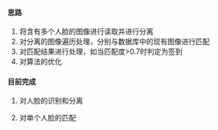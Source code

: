 #### 思路

1. 将含有多个人脸的图像进行读取并进行分离
2. 对分离的图像遍历处理，分别与数据库中的现有图像进行匹配
3. 对匹配结果进行处理，如当匹配度>0.7时判定为签到
4. 对算法的优化

#### 目前完成

1. 对人脸的识别和分离

2. 对单个人脸的匹配

   





